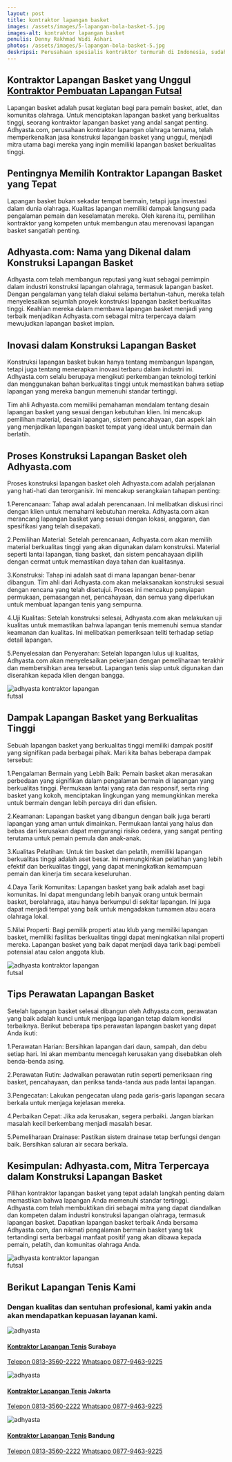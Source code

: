 ```yaml
---
layout: post
title: kontraktor lapangan basket
images: /assets/images/5-lapangan-bola-basket-5.jpg
images-alt: kontraktor lapangan basket
penulis: Denny Rakhmad Widi Ashari
photos: /assets/images/5-lapangan-bola-basket-5.jpg
deskripsi: Perusahaan spesialis kontraktor termurah di Indonesia, sudah sepantasnya Anda menghubungi kami
---
```

<section class="features11 cid-rravbvzsVT" id="features11-5">
    <div class="container">
        <div class="col-md-12">
            <div class="media-container-row">
                <div class=" align-left aside-content">
                    <h2 class="mbr-title pt-2 mbr-fonts-style display-2">
                      Kontraktor Lapangan Basket yang Unggul <a href="/produk/spesialis-lapangan-futsal/">Kontraktor Pembuatan Lapangan Futsal</a>
                    </h2>
                    <div class="mbr-section-text">
                        <p class="mbr-text mb-5 pt-3 mbr-light mbr-fonts-style display-5">
                             Lapangan basket adalah pusat kegiatan bagi para pemain basket, atlet, dan komunitas olahraga. Untuk menciptakan lapangan basket yang berkualitas tinggi, seorang kontraktor lapangan basket yang andal sangat penting. Adhyasta.com, perusahaan kontraktor lapangan olahraga ternama, telah memperkenalkan jasa konstruksi lapangan basket yang unggul, menjadi mitra utama bagi mereka yang ingin memiliki lapangan basket berkualitas tinggi.
                        </p>
                         <h2 class="mbr-title pt-2 mbr-fonts-style display-2">
                        Pentingnya Memilih Kontraktor Lapangan Basket yang Tepat
                        </h2>
                        <p class="mbr-text mb-5 pt-3 mbr-light mbr-fonts-style display-5">
                           Lapangan basket bukan sekadar tempat bermain, tetapi juga investasi dalam dunia olahraga. Kualitas lapangan memiliki dampak langsung pada pengalaman pemain dan keselamatan mereka. Oleh karena itu, pemilihan kontraktor yang kompeten untuk membangun atau merenovasi lapangan basket sangatlah penting.
                        </p>
                         <h2 class="mbr-title pt-2 mbr-fonts-style display-2">
                        Adhyasta.com: Nama yang Dikenal dalam Konstruksi Lapangan Basket
                        </h2>
                        <p class="mbr-text mb-5 pt-3 mbr-light mbr-fonts-style display-5">
                           Adhyasta.com telah membangun reputasi yang kuat sebagai pemimpin dalam industri konstruksi lapangan olahraga, termasuk lapangan basket. Dengan pengalaman yang telah diakui selama bertahun-tahun, mereka telah menyelesaikan sejumlah proyek konstruksi lapangan basket berkualitas tinggi. Keahlian mereka dalam membawa lapangan basket menjadi yang terbaik menjadikan Adhyasta.com sebagai mitra terpercaya dalam mewujudkan lapangan basket impian.
                        </p>
                        <h2 class="mbr-title pt-2 mbr-fonts-style display-2">
                       Inovasi dalam Konstruksi Lapangan Basket
                        </h2>
                        <p class="mbr-text mb-5 pt-3 mbr-light mbr-fonts-style display-5">
                            Konstruksi lapangan basket bukan hanya tentang membangun lapangan, tetapi juga tentang menerapkan inovasi terbaru dalam industri ini. Adhyasta.com selalu berupaya mengikuti perkembangan teknologi terkini dan menggunakan bahan berkualitas tinggi untuk memastikan bahwa setiap lapangan yang mereka bangun memenuhi standar tertinggi.
                        </p>
                        <p class="mbr-text mb-5 pt-3 mbr-light mbr-fonts-style display-5">
                           Tim ahli Adhyasta.com memiliki pemahaman mendalam tentang desain lapangan basket yang sesuai dengan kebutuhan klien. Ini mencakup pemilihan material, desain lapangan, sistem pencahayaan, dan aspek lain yang menjadikan lapangan basket tempat yang ideal untuk bermain dan berlatih.
                        </p>
                         <h2 class="mbr-title pt-2 mbr-fonts-style display-2">
                            Proses Konstruksi Lapangan Basket oleh Adhyasta.com
                        </h2>
                        <p class="mbr-text mb-5 pt-3 mbr-light mbr-fonts-style display-5">
                           Proses konstruksi lapangan basket oleh Adhyasta.com adalah perjalanan yang hati-hati dan terorganisir. Ini mencakup serangkaian tahapan penting:
                        </p>
                         <p class="mbr-text mb-5 pt-3 mbr-light mbr-fonts-style display-5">
                           1.Perencanaan: Tahap awal adalah perencanaan. Ini melibatkan diskusi rinci dengan klien untuk memahami kebutuhan mereka. Adhyasta.com akan merancang lapangan basket yang sesuai dengan lokasi, anggaran, dan spesifikasi yang telah disepakati.
                        </p>
                         <p class="mbr-text mb-5 pt-3 mbr-light mbr-fonts-style display-5">
                          2.Pemilihan Material: Setelah perencanaan, Adhyasta.com akan memilih material berkualitas tinggi yang akan digunakan dalam konstruksi. Material seperti lantai lapangan, tiang basket, dan sistem pencahayaan dipilih dengan cermat untuk memastikan daya tahan dan kualitasnya.
                        </p>
                         <p class="mbr-text mb-5 pt-3 mbr-light mbr-fonts-style display-5">
                            3.Konstruksi: Tahap ini adalah saat di mana lapangan benar-benar dibangun. Tim ahli dari Adhyasta.com akan melaksanakan konstruksi sesuai dengan rencana yang telah disetujui. Proses ini mencakup penyiapan permukaan, pemasangan net, pencahayaan, dan semua yang diperlukan untuk membuat lapangan tenis yang sempurna.
                        </p>
                         <p class="mbr-text mb-5 pt-3 mbr-light mbr-fonts-style display-5">
                          4.Uji Kualitas: Setelah konstruksi selesai, Adhyasta.com akan melakukan uji kualitas untuk memastikan bahwa lapangan tenis memenuhi semua standar keamanan dan kualitas. Ini melibatkan pemeriksaan teliti terhadap setiap detail lapangan.
                        </p>
                         <p class="mbr-text mb-5 pt-3 mbr-light mbr-fonts-style display-5">
                            5.Penyelesaian dan Penyerahan: Setelah lapangan lulus uji kualitas, Adhyasta.com akan menyelesaikan pekerjaan dengan pemeliharaan terakhir dan membersihkan area tersebut. Lapangan tenis siap untuk digunakan dan diserahkan kepada klien dengan bangga.
                        </p>
                        <div class="mbr-figure m-auto" style="width: 50%;">
                            <img src="/assets/images/5-lapangan-bola-basket-3.jpg" alt="adhyasta kontraktor lapangan futsal" title="adhyasta kontraktor lapangan futsal">
                        </div>
                    </div>
                </div>
            </div>
        </div>
    </div>
    <div class="container">
        <div class="col-md-12">
            <div class="media-container-row">
                <div class=" align-left aside-content">
                    <h2 class="mbr-title pt-2 mbr-fonts-style display-2">
                        Dampak Lapangan Basket yang Berkualitas Tinggi
                    </h2>
                    <div class="mbr-section-text">
                        <p class="mbr-text mb-5 pt-3 mbr-light mbr-fonts-style display-5">
                          Sebuah lapangan basket yang berkualitas tinggi memiliki dampak positif yang signifikan pada berbagai pihak. Mari kita bahas beberapa dampak tersebut:
                        </p>
                        <p class="mbr-text mb-5 pt-3 mbr-light mbr-fonts-style display-5">
                            1.Pengalaman Bermain yang Lebih Baik: Pemain basket akan merasakan perbedaan yang signifikan dalam pengalaman bermain di lapangan yang berkualitas tinggi. Permukaan lantai yang rata dan responsif, serta ring basket yang kokoh, menciptakan lingkungan yang memungkinkan mereka untuk bermain dengan lebih percaya diri dan efisien.
                        </p>
                        <p class="mbr-text mb-5 pt-3 mbr-light mbr-fonts-style display-5">
                            2.Keamanan: Lapangan basket yang dibangun dengan baik juga berarti lapangan yang aman untuk dimainkan. Permukaan lantai yang halus dan bebas dari kerusakan dapat mengurangi risiko cedera, yang sangat penting terutama untuk pemain pemula dan anak-anak.
                        </p>
                        <p class="mbr-text mb-5 pt-3 mbr-light mbr-fonts-style display-5">
                            3.Kualitas Pelatihan: Untuk tim basket dan pelatih, memiliki lapangan berkualitas tinggi adalah aset besar. Ini memungkinkan pelatihan yang lebih efektif dan berkualitas tinggi, yang dapat meningkatkan kemampuan pemain dan kinerja tim secara keseluruhan.
                        <p class="mbr-text mb-5 pt-3 mbr-light mbr-fonts-style display-5">
                            4.Daya Tarik Komunitas: Lapangan basket yang baik adalah aset bagi komunitas. Ini dapat mengundang lebih banyak orang untuk bermain basket, berolahraga, atau hanya berkumpul di sekitar lapangan. Ini juga dapat menjadi tempat yang baik untuk mengadakan turnamen atau acara olahraga lokal.
                        <p class="mbr-text mb-5 pt-3 mbr-light mbr-fonts-style display-5">
                            5.Nilai Properti: Bagi pemilik properti atau klub yang memiliki lapangan basket, memiliki fasilitas berkualitas tinggi dapat meningkatkan nilai properti mereka. Lapangan basket yang baik dapat menjadi daya tarik bagi pembeli potensial atau calon anggota klub.
                        </p>
                        <div class="mbr-figure m-auto" style="width: 50%;">
                            <img src="/assets/images/5-lapangan-bola-basket-4.jpg" alt="adhyasta kontraktor lapangan futsal" title="adhyasta kontraktor lapangan futsal">
                        </div>
    <div class="container">
        <div class="col-md-12">
            <div class="media-container-row">
                <div class=" align-left aside-content">
                    <h2 class="mbr-title pt-2 mbr-fonts-style display-2">
                        Tips Perawatan Lapangan Basket
                    </h2>
                    <div class="mbr-section-text">
                        <p class="mbr-text mb-5 pt-3 mbr-light mbr-fonts-style display-5">
                           Setelah lapangan basket selesai dibangun oleh Adhyasta.com, perawatan yang baik adalah kunci untuk menjaga lapangan tetap dalam kondisi terbaiknya. Berikut beberapa tips perawatan lapangan basket yang dapat Anda ikuti:
                        </p>
                        <p class="mbr-text mb-5 pt-3 mbr-light mbr-fonts-style display-5">
                            1.Perawatan Harian: Bersihkan lapangan dari daun, sampah, dan debu setiap hari. Ini akan membantu mencegah kerusakan yang disebabkan oleh benda-benda asing.
                        </p>
                        <p class="mbr-text mb-5 pt-3 mbr-light mbr-fonts-style display-5">
                            2.Perawatan Rutin: Jadwalkan perawatan rutin seperti pemeriksaan ring basket, pencahayaan, dan periksa tanda-tanda aus pada lantai lapangan.
                        </p>
                        <p class="mbr-text mb-5 pt-3 mbr-light mbr-fonts-style display-5">
                            3.Pengecatan: Lakukan pengecatan ulang pada garis-garis lapangan secara berkala untuk menjaga kejelasan mereka.
                        </p>
                        <p class="mbr-text mb-5 pt-3 mbr-light mbr-fonts-style display-5">
                            4.Perbaikan Cepat: Jika ada kerusakan, segera perbaiki. Jangan biarkan masalah kecil berkembang menjadi masalah besar.
                        </p>
                        <p class="mbr-text mb-5 pt-3 mbr-light mbr-fonts-style display-5">
                            5.Pemeliharaan Drainase: Pastikan sistem drainase tetap berfungsi dengan baik. Bersihkan saluran air secara berkala.
                        </p>
                         <h2 class="mbr-title pt-2 mbr-fonts-style display-2">
                        Kesimpulan: Adhyasta.com, Mitra Terpercaya dalam Konstruksi Lapangan Basket
                    </h2>
                    <div class="mbr-section-text">
                        <p class="mbr-text mb-5 pt-3 mbr-light mbr-fonts-style display-5">
                         Pilihan kontraktor lapangan basket yang tepat adalah langkah penting dalam memastikan bahwa lapangan Anda memenuhi standar tertinggi. Adhyasta.com telah membuktikan diri sebagai mitra yang dapat diandalkan dan kompeten dalam industri konstruksi lapangan olahraga, termasuk lapangan basket. Dapatkan lapangan basket terbaik Anda bersama Adhyasta.com, dan nikmati pengalaman bermain basket yang tak tertandingi serta berbagai manfaat positif yang akan dibawa kepada pemain, pelatih, dan komunitas olahraga Anda.
                        </p>
                        <div class="mbr-figure m-auto" style="width: 50%;">
                            <img src="/assets/images/5-lapangan-bola-basket-5.jpg" alt="adhyasta kontraktor lapangan futsal" title="adhyasta kontraktor lapangan futsal">
                        </div>
                    </div>
                </div>
            </div>
        </div>
    </div>
<section class="features15 cid-rr5Cowf967" id="features15-e">
    <div class="container">
        <h2 class="mbr-section-title pb-3 align-center mbr-fonts-style display-2">
            Berikut Lapangan Tenis Kami
        </h2>
        <h3 class="mbr-section-subtitle display-5 align-center mbr-fonts-style">
            Dengan kualitas dan sentuhan profesional, kami yakin anda akan mendapatkan kepuasan layanan kami.
        </h3>
        <div class="media-container-row container pt-5 mt-2">
            <div class="col-12 col-md-6 mb-4 col-lg-4">
                <div class="card flip-card p-5 align-center">
                    <div class="card-front card_cont">
                        <img src="/assets/images/8-lapangan-tenis-2.jpg" alt="adhyasta">
                    </div>
                    <div class="card_back card_cont">
                        <h4 class="card-title display-5 py-2 mbr-fonts-style">
                            <a href="/produk/spesialis-lapangan-tenis/">Kontraktor Lapangan Tenis</a> Surabaya
                        </h4>
                        <p class="mbr-text mbr-fonts-style display-7">
                            <a class="btn btn-primary display-4" href="tel:+6281335602222">Telepon 0813-3560-2222</a>
                            <a class="btn btn-primary display-4" href="https://api.whatsapp.com/send?text=Hallo%20Adhyasta.com%20(Nama)%20(Alamat)%20&amp;phone=6287794639225">Whatsapp 0877-9463-9225</a>
                        </p>
                    </div>
                </div>
            </div>
            <div class="col-12 col-md-6 mb-4 col-lg-4">
                <div class="card flip-card p-5 align-center">
                    <div class="card-front card_cont">
                        <img src="/assets/images/8-lapangan-tenis-3.jpg" alt="adhyasta">
                    </div>
                    <div class="card_back card_cont">
                        <h4 class="card-title py-2 mbr-fonts-style display-5">
                            <a href="/produk/spesialis-lapangan-tenis/">Kontraktor Lapangan Tenis</a> Jakarta
                        </h4>
                        <p class="mbr-text mbr-fonts-style display-7">
                            <a class="btn btn-primary display-4" href="tel:+6281335602222">Telepon 0813-3560-2222</a>
                            <a class="btn btn-primary display-4" href="https://api.whatsapp.com/send?text=Hallo%20Adhyasta.com%20(Nama)%20(Alamat)%20&amp;phone=6287794639225">Whatsapp 0877-9463-9225</a>
                        </p>
                    </div>
                </div>
            </div>
            <div class="col-12 col-md-6 mb-4 col-lg-4">
                <div class="card flip-card p-5 align-center">
                    <div class="card-front card_cont">
                        <img src="/assets/images/8-lapangan-tenis-4.jpg" alt="adhyasta">
                    </div>
                    <div class="card_back card_cont">
                        <h4 class="card-title py-2 mbr-fonts-style display-5">
                            <a href="/produk/spesialis-lapangan-tenis/">Kontraktor Lapangan Tenis</a> Bandung
                        </h4>
                        <p class="mbr-text mbr-fonts-style display-7">
                            <a class="btn btn-primary display-4" href="tel:+6281335602222">Telepon 0813-3560-2222</a>
                            <a class="btn btn-primary display-4" href="https://api.whatsapp.com/send?text=Hallo%20Adhyasta.com%20(Nama)%20(Alamat)%20&amp;phone=6287794639225">Whatsapp 0877-9463-9225</a>
                        </p>
                    </div>
                </div>
            </div>
        </div>
    </div>
</section>